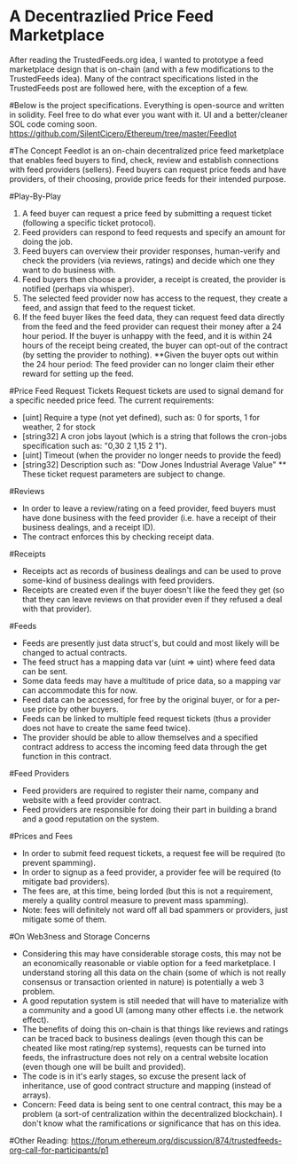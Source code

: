 # A Decentrazlied Price Feed Marketplace
After reading the TrustedFeeds.org idea, I wanted to prototype a feed marketplace design that is on-chain (and with a few modifications to the TrustedFeeds idea). Many of the contract specifications listed in the TrustedFeeds post are followed here, with the exception of a few.

#Below is the project specifications. Everything is open-source and written in solidity. Feel free to do what ever you want with it. UI and a better/cleaner SOL code coming soon.
https://github.com/SilentCicero/Ethereum/tree/master/Feedlot

#The Concept
Feedlot is an on-chain decentralized price feed marketplace that enables feed buyers to find, check, review and establish connections with feed providers (sellers). Feed buyers can request price feeds and have providers, of their choosing, provide price feeds for their intended purpose.

#Play-By-Play
1. A feed buyer can request a price feed by submitting a request ticket (following a specific ticket protocol).
2. Feed providers can respond to feed requests and specify an amount for doing the job.
3. Feed buyers can overview their provider responses, human-verify and check the providers (via reviews, ratings) and decide which one they want to do business with.
4. Feed buyers then choose a provider, a receipt is created, the provider is notified (perhaps via whisper).
5. The selected feed provider now has access to the request, they create a feed, and assign that feed to the request ticket.
6. If the feed buyer likes the feed data, they can request feed data directly from the feed and the feed provider can request their money after a 24 hour period. If the buyer is unhappy with the feed, and it is within 24 hours of the receipt being created, the buyer can opt-out of the contract (by setting the provider to nothing).
**Given the buyer opts out within the 24 hour period: The feed provider can no longer claim their ether reward for setting up the feed.

#Price Feed Request Tickets
Request tickets are used to signal demand for a specific needed price feed.
The current requirements:
- [uint] Require a type (not yet defined), such as: 0 for sports, 1 for weather, 2 for stock
- [string32] A cron jobs layout (which is a string that follows the cron-jobs specification such as: "0,30 2 1,15 2 1").
- [uint] Timeout (when the provider no longer needs to provide the feed)
- [string32] Description such as: "Dow Jones Industrial Average Value"
** These ticket request parameters are subject to change.

#Reviews
- In order to leave a review/rating on a feed provider, feed buyers must have done business with the feed provider (i.e. have a receipt of their business dealings, and a receipt ID).
- The contract enforces this by checking receipt data.

#Receipts
- Receipts act as records of business dealings and can be used to prove some-kind of business dealings with feed providers.
- Receipts are created even if the buyer doesn't like the feed they get (so that they can leave reviews on that provider even if they refused a deal with that provider).

#Feeds
- Feeds are presently just data struct's, but could and most likely will be changed to actual contracts.
- The feed struct has a mapping data var (uint => uint) where feed data can be sent.
- Some data feeds may have a multitude of price data, so a mapping var can accommodate this for now.
- Feed data can be accessed, for free by the original buyer, or for a per-use price by other buyers.
- Feeds can be linked to multiple feed request tickets (thus a provider does not have to create the same feed twice).
- The provider should be able to allow themselves and a specified contract address to access the incoming feed data through the get function in this contract.

#Feed Providers
- Feed providers are required to register their name, company and website with a feed provider contract.
- Feed providers are responsible for doing their part in building a brand and a good reputation on the system.

#Prices and Fees
- In order to submit feed request tickets, a request fee will be required (to prevent spamming).
- In order to signup as a feed provider, a provider fee will be required (to mitigate bad providers).
- The fees are, at this time, being lorded (but this is not a requirement, merely a quality control measure to prevent mass spamming).
- Note: fees will definitely not ward off all bad spammers or providers, just mitigate some of them.

#On Web3ness and Storage Concerns
- Considering this may have considerable storage costs, this may not be an economically reasonable or viable option for a feed marketplace. I understand storing all this data on the chain (some of which is not really consensus or transaction oriented in nature) is potentially a web 3 problem.
- A good reputation system is still needed that will have to materialize with a community and a good UI (among many other effects i.e. the network effect).
- The benefits of doing this on-chain is that things like reviews and ratings can be traced back to business dealings (even though this can be cheated like most rating/rep systems), requests can be turned into feeds, the infrastructure does not rely on a central website location (even though one will be built and provided).
- The code is in it's early stages, so excuse the present lack of inheritance, use of good contract structure and mapping (instead of arrays).
- Concern: Feed data is being sent to one central contract, this may be a problem (a sort-of centralization within the decentralized blockchain). I don't know what the ramifications or significance that has on this idea.

#Other Reading:
https://forum.ethereum.org/discussion/874/trustedfeeds-org-call-for-participants/p1
